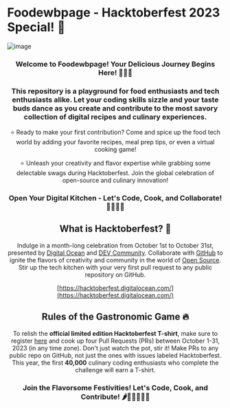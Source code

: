 # Foodewbpage - Hacktoberfest 2023 Special! 🎉
![image](https://user-images.githubusercontent.com/70385488/192114009-0830321a-d227-4a4d-8411-6c03b54d7ce6.png)

<div align="center">

### Welcome to Foodewbpage! Your Delicious Journey Begins Here! 🍔🍕🍰

### This repository is a playground for food enthusiasts and tech enthusiasts alike. Let your coding skills sizzle and your taste buds dance as you create and contribute to the most savory collection of digital recipes and culinary experiences.

:star: Ready to make your first contribution? Come and spice up the food tech world by adding your favorite recipes, meal prep tips, or even a virtual cooking game!

:star: Unleash your creativity and flavor expertise while grabbing some delectable swags during Hacktoberfest. Join the global celebration of open-source and culinary innovation!

### Open Your Digital Kitchen - Let's Code, Cook, and Collaborate! 👨‍🍳👩‍🍳

## What is Hacktoberfest? 🤔
Indulge in a month-long celebration from October 1st to October 31st, presented by [Digital Ocean](https://hacktoberfest.digitalocean.com/) and [DEV Community](https://dev.to/). Collaborate with [GitHub](https://github.com/blog/2433-celebrate-open-source-this-october-with-hacktoberfest) to ignite the flavors of creativity and community in the world of [Open Source](https://github.com/open-source). Stir up the tech kitchen with your very first pull request to any public repository on GitHub.

[https://hacktoberfest.digitalocean.com/](https://hacktoberfest.digitalocean.com/)

## Rules of the Gastronomic Game 🔥
To relish the __official limited edition Hacktoberfest T-shirt__, make sure to register [here](https://hacktoberfest.digitalocean.com/) and cook up four Pull Requests (PRs) between October 1-31, 2023 (in any time zone). Don't just watch the pot, stir it! Make PRs to any public repo on GitHub, not just the ones with issues labeled Hacktoberfest. This year, the first __40,000__ culinary coding enthusiasts who complete the challenge will earn a T-shirt.

### Join the Flavorsome Festivities! Let's Code, Cook, and Contribute! 🌶🍳👩‍💻👨‍💻

